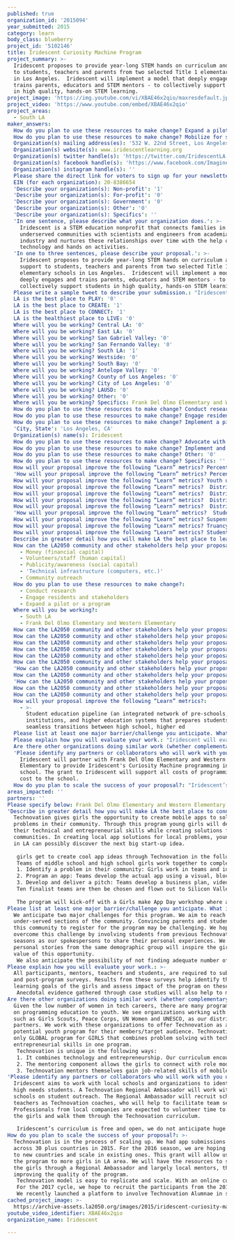 ```yaml
---
published: true
organization_id: '2015094'
year_submitted: 2015
category: learn
body_class: blueberry
project_id: '5102146'
title: Iridescent Curiosity Machine Program
project_summary: >-
  Iridescent proposes to provide year-long STEM hands on curriculum and support
  to students, teachers and parents from two selected Title 1 elementary schools
  in Los Angeles.  Iridescent will implement a model that deeply engages and
  trains parents, educators and STEM mentors - to collectively support students
  in high quality, hands-on STEM learning. 
project_image: 'https://img.youtube.com/vi/XBAE46x2qio/maxresdefault.jpg'
project_video: 'https://www.youtube.com/embed/XBAE46x2qio'
project_areas:
  - South LA
maker_answers:
  How do you plan to use these resources to make change? Expand a pilot or a program: '1'
  How do you plan to use these resources to make change? Mobilize for systems change: '0'
  Organization(s) mailing address(es): '532 W. 22nd Street, Los Angeles, CA 90007'
  Organization(s) website(s): www.iridescentlearning.org
  Organization(s) twitter handle(s): 'https://twitter.com/IridescentLA'
  Organization(s) facebook handle(s): 'https://www.facebook.com/ImagineInventEngineer'
  Organization(s) instagram handle(s): ''
  Please share the direct link for voters to sign up for your newsletter(s): 'http://iridescentlearning.org/'
  EIN (for each organization): 20-8386654
  'Describe your organization(s): Non-profit': '1'
  'Describe your organization(s): For-profit': '0'
  'Describe your organization(s): Government': '0'
  'Describe your organization(s): Other': '0'
  'Describe your organization(s): Specifics': ''
  'In one sentence, please describe what your organization does.': >-
    Iridescent is a STEM education nonprofit that connects families in
    underserved communities with scientists and engineers from academia and
    industry and nurtures these relationships over time with the help of
    technology and hands on activities. 
  'In one to three sentences, please describe your proposal.': >-
    Iridescent proposes to provide year-long STEM hands on curriculum and
    support to students, teachers and parents from two selected Title 1
    elementary schools in Los Angeles.  Iridescent will implement a model that
    deeply engages and trains parents, educators and STEM mentors - to
    collectively support students in high quality, hands-on STEM learning. 
  Please write a sample tweet to describe your submission.: "Iridescent’s Curiosity Machine Curriculum expanding to bring high quality STEM education to LA!\r\n"
  LA is the best place to PLAY: '0'
  LA is the best place to CREATE: '1'
  LA is the best place to CONNECT: '1'
  LA is the healthiest place to LIVE: '0'
  Where will you be working? Central LA: '0'
  Where will you be working? East LA: '0'
  Where will you be working? San Gabriel Valley: '0'
  Where will you be working? San Fernando Valley: '0'
  Where will you be working? South LA: '1'
  Where will you be working? Westside: '0'
  Where will you be working? South Bay: '0'
  Where will you be working? Antelope Valley: '0'
  Where will you be working? County of Los Angeles: '0'
  Where will you be working? City of Los Angeles: '0'
  Where will you be working? LAUSD: '0'
  Where will you be working? Other: '0'
  Where will you be working? Specifics: Frank Del Olmo Elementary and Western Elementary
  How do you plan to use these resources to make change? Conduct research: '1'
  How do you plan to use these resources to make change? Engage residents and stakeholders: '1'
  How do you plan to use these resources to make change? Implement a pilot or new project: '0'
  'City, State': 'Los Angeles, CA'
  Organization(s) name(s): Iridescent
  How do you plan to use these resources to make change? Advocate with policymakers and leaders: '0'
  How do you plan to use these resources to make change? Implement and track policy: '0'
  How do you plan to use these resources to make change? Other: '0'
  How do you plan to use these resources to make change? Specifics: ''
  How will your proposal improve the following “Learn” metrics? Percentage of children enrolled in early education programs: '0'
  'How will your proposal improve the following “Learn” metrics? Percent of community college students completing a certificate, degree, or transfer-related program in six years': '0'
  How will your proposal improve the following “Learn” metrics? Youth unemployment and underemployment: '0'
  How will your proposal improve the following “Learn” metrics?  District-wide graduation rates: '0'
  How will your proposal improve the following “Learn” metrics?  District-wide graduation ratesHS student proficiency in English & Language Arts and Math: '0'
  How will your proposal improve the following “Learn” metrics?  District-wide graduation ratesAcademic Performance Index* scores: '0'
  How will your proposal improve the following “Learn” metrics?  District-wide graduation ratesCollege matriculation rates: '0'
  'How will your proposal improve the following “Learn” metrics?  Student education pipeline (an integrated network of pre-schools, K-12 institutions, and higher education systems that prepares students for seamless transitions between high school, higher ed': '1'
  How will your proposal improve the following “Learn” metrics? Suspension and expulsion rates (Dream Metric): '0'
  How will your proposal improve the following “Learn” metrics? Truancy rates in elementary and middle schools (Dream Metric): '0'
  How will your proposal improve the following “Learn” metrics? Students perceived sense of safety at and on the way to school (Dream Metric): '0'
  Describe in greater detail how you will make LA the best place to learn.: "Iridescent’s approach connects families in underserved communities with scientists and engineers from academia and industry and nurtures these relationships over time with the help of technology. Iridescent supports:\t\t\t\t\t\r\n• Strong Parental Training & Involvement: Parents learn alongside their children to acquire knowledge and skills to support their children’s development of critical thinking and problem- solving skills.\t\r\n• Multi-year access to STEM experts from Industry & Universities: STEM professionals are trained to develop and teach unique hands-on projects and provide multi-year mentorship to deepen conceptual knowledge\t\t\r\n• Technology Platform for Scale & Multi-year Engagement: Iridescent trains parents and educators to use its online curriculum and mentoring platform\r\nIridescent will support up to 300/school, and will:\r\nSupport 8 educators through in-person and online training, in using the Curiosity Machine curriculum in their classroom and in out-of-school programs to increase parental involvement and build a strong learning community. \r\nRecruit and train LA based STEM mentors (university students and/or industry professionals) to mentor students online, support educators using the curriculum in class, and lead the Curiosity Machine Course after school with students and their families. \r\nIridescent will support 40 parents, who will learn to facilitate hands-on STEM projects, foster a growth mindset and help children develop critical thinking skills. Parents will have access to all training modules to deepen their learning.\r\nSupport the implementation of 2 Curiosity Machine Courses at each school with the goals to inspire participants with cutting-edge innovations from industry and research, build a long-term relationship between engineers and families, model the engineering design process and effective strategies for working through failure, and introduce the Curiosity Machine platform as a resource for continued learning at home.\r\nIridescent was recently part of a five-year NSF longitudinal study that revealed that after its programs:\r\n90% of the students understood science and engineering better\r\n88% of students had a better understanding of what jobs are available in those fields.\r\n91% of parents said they would encourage their child to pursue a STEM education or career.\t\t\r\n94% of parents did more hands-on science projects with their children at home, demonstrating that involving parents is effective in extending learning beyond the program."
  How can the LA2050 community and other stakeholders help your proposal succeed?:
    - Money (financial capital)
    - Volunteers/staff (human capital)
    - Publicity/awareness (social capital)
    - 'Technical infrastructure (computers, etc.)'
    - Community outreach
  How do you plan to use these resources to make change?:
    - Conduct research
    - Engage residents and stakeholders
    - Expand a pilot or a program
  Where will you be working?:
    - South LA
    - Frank Del Olmo Elementary and Western Elementary
  How can the LA2050 community and other stakeholders help your proposal succeed? Specifics: ''
  How can the LA2050 community and other stakeholders help your proposal succeed? Other: '0'
  How can the LA2050 community and other stakeholders help your proposal succeed? Quality improvement research: '0'
  How can the LA2050 community and other stakeholders help your proposal succeed? Money (financial capital): '1'
  How can the LA2050 community and other stakeholders help your proposal succeed? Volunteers/staff (human capital): '1'
  How can the LA2050 community and other stakeholders help your proposal succeed? Publicity/awareness (social capital): '1'
  'How can the LA2050 community and other stakeholders help your proposal succeed? Infrastructure (building/space/vehicles, etc.)': '0'
  How can the LA2050 community and other stakeholders help your proposal succeed? Education/training: '0'
  'How can the LA2050 community and other stakeholders help your proposal succeed? Technical infrastructure (computers, etc.)': '1'
  How can the LA2050 community and other stakeholders help your proposal succeed? Community outreach: '1'
  How can the LA2050 community and other stakeholders help your proposal succeed? Network/relationship support: '0'
  How will your proposal improve the following “Learn” metrics?:
    - >-
      Student education pipeline (an integrated network of pre-schools, K-12
      institutions, and higher education systems that prepares students for
      seamless transitions between high school, higher ed
  Please list at least one major barrier/challenge you anticipate. What is your strategy for overcoming these obstacles?: "One major barrier that we anticipate for Los Angeles communities will be parental engagement on the technology front. Many parents in these underserved communities are oftentimes uncomfortable with using technology for their children’s education and STEM subject areas, and Iridescent aims to bridge this gap and engage parents in learning alongside their children, and supporting them through this STEM education programming. Iridescent has developed extensive parent training modules, and  Iridescent’s training helps parents of first generation students engage more in their child’s education. Oftentimes parents do not know how to get involved in their child’s education, and our training helps them by making them a part of the program.\r\nThrough Iridescent’s online and in-person training, we will address this obstacle and change their mindset, demonstrating how technology can be used for educational purposes. "
  Please explain how you will evaluate your work.: "Iridescent will evaluate program data from each stakeholder group (engineers, parents, educators and students).\r\n\t\t\t\t\t\t\t\t\r\nStudent learning gains: Based on prior results and external evaluations, we anticipate students will make gains across two main areas: interest in STEM careers and higher education, and increase in higher-order cognitive traits of persistence, creativity, curiosity and the engineering design process. Trained mentors will score projects according to evidence-based assessment rubric. A technology-based platform such as Curiosity Machine allows evidence-based assessment for each student – with efficiency and scale – instead of relying on pen and paper pre- and post- surveys.\t\r\nImpact on Parents & Teachers: We will use validated surveys to assess the impact of Iridescent’s training parents and teachers. All surveys will use validated questions and are based on research on self-efficacy, STEM project based learning, parental involvement, educator efficacy and mindsets."
  Are there other organizations doing similar work (whether complementary or competitive)? What is unique about your proposed approach?: "Parent Institute of Quality Education, Portal to the Public, Parents as Teachers are examples of organizations doing some aspect of this work. \r\n\r\nThis project model is unique in that it combines STEM project based learning and mentoring (online and in-person) with deep parental involvement and training. It has been thoroughly field-tested and centers around engineers being trained to develop and teach open-ended engineering design challenges to underserved children and parents.  Prior research has shown that the model is effective in engaging \r\nstudents and parents in informal STEM education and positively changing their attitudes and behavior \r\naround science exploration and engineering design challenges. "
  'Please identify any partners or collaborators who will work with you on this project. How much of the $100,000 grant award will each partner receive?': >-
    Iridescent will partner with Frank Del Olmo Elementary and Western
    Elementary to provide Iridescent's Curiosity Machine programming in each
    school. The grant to Iridescent will support all costs of programming at no
    cost to the school.
  How do you plan to scale the success of your proposal?: "Iridescent’s tiered model of support gradually builds internal capacity at each school so that the program is sustainable (after the contract). \r\nHere are the five reasons why Iridescent’s model is sustainable:\r\nProviding a robust training to the mentors (scientists and engineers), parents and teachers increases their effectiveness with the students that results in positive reinforcement and sustained engagement for all participants.\r\nTraining the parents on the pedagogy in particular is key to sustainability. They understand the value of the program and become deeply invested in sustaining the program at the school. They co-invest their time and effort in organizing the Curiosity Machine Courses and building a community of learning that goes beyond the classroom and connects to the student’s home. \r\nIn addition to training teachers to use engineering curriculum in the classroom Iridescent trains parents on facilitating the use of the STEM curriculum with students. This amplifies the manpower available to the teachers to actually do open-ended, hands-on projects with 20-25 students, week-after-week. In addition to providing additional help to the teachers through the parent-aides, Iridescent also trains STEM mentors to provide appropriate, personalized feedback to each student. The model thus provides extra logistical help, increases overall parental engagement and access to STEM experts. These resources (in addition to the professional development) helps teachers perform better and engage their students more easily - resulting in them being intrinsically motivated to sustain the program at their school.\r\nThe scientists and engineers are trained to develop unique design challenges based on their work. Once the initial training is over, the engineers can continue to develop new design challenges and mentor students either in-person or online. This results in a sustainable and cost-effective model of curriculum development.\r\nFinally, the online Curiosity Machine platform serves as a permanent, virtual meeting room that will remain beyond the grant. Once all stakeholders are trained, they will be able to stay on the Curiosity Machine platform and continue to engage with one another without Iridescent’s support. Iridescent’s role will be primarily to maintain the platform, monitor quality and safety and analyze data.\r\n"
areas_impacted: ''
partners: ''
Please specify below: Frank Del Olmo Elementary and Western Elementary
'Describe in greater detail how you will make LA the best place to connect:': >-
  Technovation gives girls the opportunity to create mobile apps to solve
  problems in their community. Through this program young girls will develop
  their technical and entrepreneurial skills while creating solutions for local
  communities. In creating local app solutions for local problems, young girls
  in LA can possibly discover the next big start-up idea. 
   
   girls get to create cool app ideas through Technovation in the following way:
   Teams of middle school and high school girls work together to complete an intensive, 50-hour curriculum. The girls are supported by a teacher (or after-school coordinator) and paired with a mentor who is a female tech professional. The curriculum is open, online and freely accessible to all. Through the program, the girls learn to:
   1. Identify a problem in their community: Girls work in teams and identify an idea for a mobile app that will help solve a problem in their community
   2. Program an app: Teams develop the actual app using a visual, block-based language called App Inventor (developed by MIT) that requires no prior knowledge of programming.
   3. Develop and deliver a pitch: Teams develop a business plan, videotape and submit their app and demo pitches for review.
   Ten finalist teams are then be chosen and flown out to Silicon Valley to pitch their apps and business plans to potential investors. The winning teams are awarded $20,000 in seed funding to take their app to market.
   
   The program will kick-off with a Girls make App Day workshop where all teams will meet with their mentors and attend a workshop focussed on the app Inventor platform. All local teams will have the opportunity to present their app ideas at the Regional Pitch event. the winning team will also have the opportunity to visit San Francisco for the World Pitch event, event if they are not selected in the top 10.
Please list at least one major barrier/challenge you anticipate. What is your strategy for overcoming these obstacles?: >-
  We anticipate two major challenges for this program. We aim to reach to the
  under-served sections of the community. Convincing parents and students from
  this community to register for the program may be challenging. We hope to
  overcome this challenge by involving students from previous Technovation
  seasons as our spokespersons to share their personal experiences. We hope that
  personal stories from the same demographic group will inspire the girls to the
  value of this opportunity.
   We also anticipate the possibility of not finding adequate number of mentors to guide local teams. Since our program is global and many are mentored visually, we hope to connect local teams with mentors from across U.S. and other countries through our platform.
Please explain how you will evaluate your work.: >-
  All participants, mentors, teachers and students, are required to submit pre
  and post-program surveys. Results from these surveys help identify the
  learning goals of the girls and assess impact of the program on these goals.
   Anecdotal evidence gathered through case studies will also help to measure impact.
Are there other organizations doing similar work (whether complementary or competitive)? What is unique about your proposed approach?: >-
  Given the low number of women in tech careers, there are many program focused
  on programming education to youth. We see organizations working with youth,
  such as Girls Scouts, Peace Corps, UN Women and UNESCO, as our distribution
  partners. We work with these organizations to offer Technovation as a
  potential youth program for their members/target audience. Technovation is the
  only GLOBAL program for GIRLS that combines problem solving with technical and
  entrepreneurial skills in one program. 
   Technovation is unique in the following ways:
   1. It combines technology and entrepreneurship. Our curriculum encourages girls to identify a problem in their community and create an app to solve it. So the girls directly identify and define the problem they are working on. Through our curriculum, girls develop problem solving, public speaking and other essential life skills.
   2. The mentoring component allows the girls to connect with role models and develop lifelong relationships. 
   3. Technovation mentors themselves gain job-related skills of mobile app development, entrepreneurship and leadership.
'Please identify any partners or collaborators who will work with you on this project. How much of the $100,000 grant award will each partner receive?': >-
  Iridescent aims to work with local schools and organizations to identify the
  high needs students. A Technovation Regional Ambassador will work with local
  schools on student outreach. The Regional Ambassador will recruit schools
  teachers as Technovation coaches, who will help to facilitate team sessions.
  Professionals from local companies are expected to volunteer time to mentor
  the girls and walk them through the Technovation curriculum. 
   
   Iridescent’s curriculum is free and open, we do not anticipate huge costs in implementing the program. The Regional ambassador will receive a monthly stipend for managing the program on the ground. Teachers and mentors are expected to volunteer their time.
How do you plan to scale the success of your proposal?: >-
  Technovation is in the process of scaling up. We had app submissions from
  across 30 plus countries in 2015. For the 2016 season, we are hoping to expand
  to new countries and scale in existing ones. This grant will allow us to offer
  the program to more girls in LA area. We will have the resources to support
  the girls through a Regional Ambassador and largely local mentors, thereby
  improving the quality of the program.
   Technovation model is easy to replicate and scale. With an online curriculum and option of in-person or virtual mentoring, teachers or students in any part of the world can create teams and participate in the competition.
   For the 2017 cycle, we hope to recruit the participants from the 2016 cycle as student ambassadors to help with outreach and support for future teams. 
   We recently launched a platform to involve Technovation Alumnae in scaling the program. SprEdTech, created by Amrita Venkatraman, a Technovation alumnae, is an initiative to encourage girls (grade 6 to grade 12) to develop an early interest in technology. Technovation alumnae are encouraged to become ambassadors through SprEdTech and spread the word about using coding and technology to create innovative products. Ambassadors will recruit and mentor future Technovation teams, lead technology workshops, and much more!
cached_project_image: >-
  https://archive-assets.la2050.org/images/2015/iridescent-curiosity-machine-program/img.youtube.com/vi/XBAE46x2qio/maxresdefault.jpg
youtube_video_identifier: XBAE46x2qio
organization_name: Iridescent

---
```

